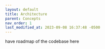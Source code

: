 ```yaml
---
layout: default
title: Architecture
parent: Concepts
nav_order: 1
last_modified_at: 2023-09-08 16:37:48 -0500
---
```


have roadmap of the codebase here